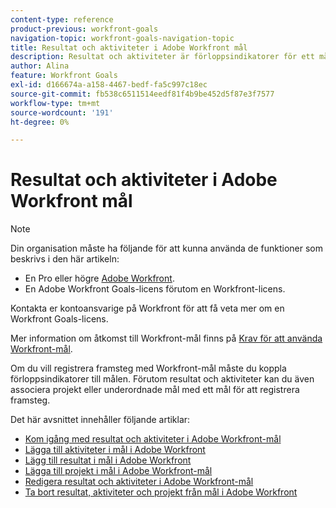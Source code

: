 ```yaml
---
content-type: reference
product-previous: workfront-goals
navigation-topic: workfront-goals-navigation-topic
title: Resultat och aktiviteter i Adobe Workfront mål
description: Resultat och aktiviteter är förloppsindikatorer för ett mål i Adobe Workfront-målen. Läs mer om resultat och aktiviteter i följande artiklar.
author: Alina
feature: Workfront Goals
exl-id: d166674a-a158-4467-bedf-fa5c997c18ec
source-git-commit: fb538c6511514eedf81f4b9be452d5f87e3f7577
workflow-type: tm+mt
source-wordcount: '191'
ht-degree: 0%

---
```



# Resultat och aktiviteter i Adobe Workfront mål

<!--drafted for P&P new model: the note at the top will need to be replaced with this:

Your organization must have the following to use the functionality described in this article:

* For the legacy plan and license structure: 

  * A Pro or higher [Adobe Workfront plan](https://www.workfront.com/plans). 
  * An Adobe Workfront Goals license in addition to a Workfront license.

* For the current plan and license structure:

  * An Ultimate plan 
    
    Or
    
    An additional license for Adobe Workfront Goals for the Prime or Select Adobe Workfront plans. <is there a link we can add here for the plans and what they contain?!>

Contact your Workfront account manager to learn about a Workfront Goals license.

For additional information about access to Workfront Goals, see [Requirements to use Workfront Goals](../workfront-goals/goal-management/access-needed-for-wf-goals.md).
-->

>[!NOTE]
>
>Din organisation måste ha följande för att kunna använda de funktioner som beskrivs i den här artikeln:
>
>* En Pro eller högre [Adobe Workfront](https://www.workfront.com/plans).
>* En Adobe Workfront Goals-licens förutom en Workfront-licens.
>
>  Kontakta er kontoansvarige på Workfront för att få veta mer om en Workfront Goals-licens.
>
>Mer information om åtkomst till Workfront-mål finns på [Krav för att använda Workfront-mål](../../workfront-goals/goal-management/access-needed-for-wf-goals.md).

Om du vill registrera framsteg med Workfront-mål måste du koppla förloppsindikatorer till målen. Förutom resultat och aktiviteter kan du även associera projekt eller underordnade mål med ett mål för att registrera framsteg.

Det här avsnittet innehåller följande artiklar:

* [Kom igång med resultat och aktiviteter i Adobe Workfront-mål](../../workfront-goals/results-and-activities/get-started-with-results-and-activities.md)
* [Lägga till aktiviteter i mål i Adobe Workfront](../../workfront-goals/results-and-activities/add-activities-to-goals.md)
* [Lägg till resultat i mål i Adobe Workfront](../../workfront-goals/results-and-activities/add-results-to-goals.md)
* [Lägga till projekt i mål i Adobe Workfront-mål](../../workfront-goals/results-and-activities/connect-projects-to-goals-overview.md)
* [Redigera resultat och aktiviteter i Adobe Workfront-mål](../../workfront-goals/results-and-activities/edit-results-and-activities.md)
* [Ta bort resultat, aktiviteter och projekt från mål i Adobe Workfront](../../workfront-goals/results-and-activities/remove-results-activities-from-goals.md)
